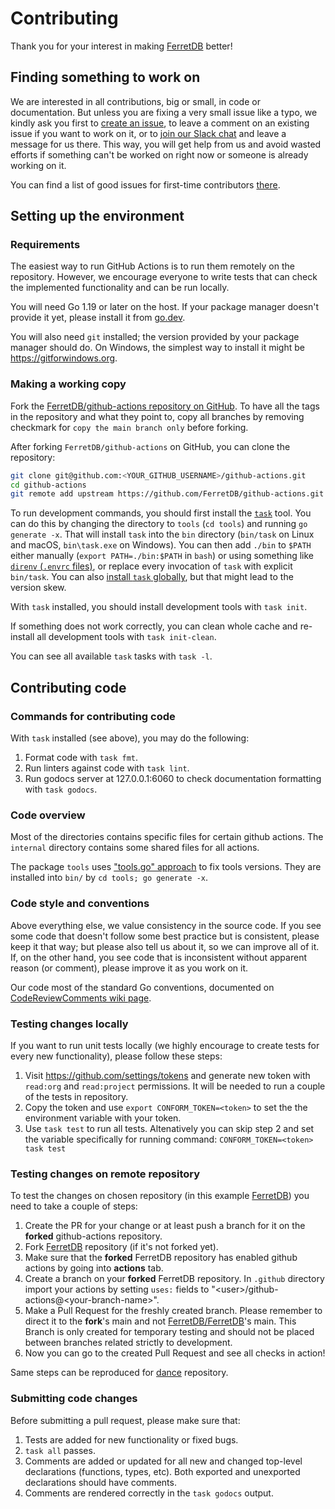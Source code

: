 # Contributing

Thank you for your interest in making [FerretDB](https://github.com/FerretDB/FerretDB) better!

## Finding something to work on

We are interested in all contributions, big or small, in code or documentation.
But unless you are fixing a very small issue like a typo,
we kindly ask you first to [create an issue](https://github.com/FerretDB/github-actions/issues/new),
to leave a comment on an existing issue if you want to work on it,
or to [join our Slack chat](https://github.com/FerretDB/FerretDB/README.md#community) and leave a message for us there.
This way, you will get help from us and avoid wasted efforts if something can't be worked on right now
or someone is already working on it.

You can find a list of good issues for first-time contributors [there](https://github.com/FerretDB/github-actions/contribute).

## Setting up the environment

### Requirements

The easiest way to run GitHub Actions is to run them remotely on the repository. However, we encourage everyone to write tests that can check the implemented functionality and can be run locally. 

You will need Go 1.19 or later on the host.
If your package manager doesn't provide it yet,
please install it from [go.dev](https://go.dev/dl/).

You will also need `git` installed; the version provided by your package manager should do.
On Windows, the simplest way to install it might be <https://gitforwindows.org>.


### Making a working copy

Fork the [FerretDB/github-actions repository on GitHub](https://github.com/FerretDB/github-actions/fork).
To have all the tags in the repository and what they point to, copy all branches by removing checkmark for `copy the main branch only` before forking.

After forking `FerretDB/github-actions` on GitHub, you can clone the repository:

```sh
git clone git@github.com:<YOUR_GITHUB_USERNAME>/github-actions.git
cd github-actions
git remote add upstream https://github.com/FerretDB/github-actions.git
``````

To run development commands, you should first install the [`task`](https://taskfile.dev/) tool.
You can do this by changing the directory to `tools` (`cd tools`) and running `go generate -x`.
That will install `task` into the `bin` directory (`bin/task` on Linux and macOS, `bin\task.exe` on Windows).
You can then add `./bin` to `$PATH` either manually (`export PATH=./bin:$PATH` in `bash`)
or using something like [`direnv` (`.envrc` files)](https://direnv.net),
or replace every invocation of `task` with explicit `bin/task`.
You can also [install `task` globally](https://taskfile.dev/#/installation),
but that might lead to the version skew.

With `task` installed,
you should install development tools with `task init`.

If something does not work correctly,
you can clean whole cache and re-install all development 
tools with `task init-clean`.

You can see all available `task` tasks with `task -l`.

## Contributing code

### Commands for contributing code

With `task` installed (see above), you may do the following:

1. Format code with `task fmt`.
2. Run linters against code with `task lint`.
3. Run godocs server at 127.0.0.1:6060 to check documentation formatting with `task godocs`.

### Code overview

Most of the directories contains specific files for certain github actions.
The `internal` directory contains some shared files for all actions.

The package `tools` uses ["tools.go" approach](https://github.com/golang/go/issues/25922#issuecomment-402918061) to fix tools versions.
They are installed into `bin/` by `cd tools; go generate -x`.

### Code style and conventions

Above everything else, we value consistency in the source code.
If you see some code that doesn't follow some best practice but is consistent,
please keep it that way;
but please also tell us about it, so we can improve all of it.
If, on the other hand, you see code that is inconsistent without apparent reason (or comment),
please improve it as you work on it.

Our code most of the standard Go conventions,
documented on [CodeReviewComments wiki page](https://github.com/golang/go/wiki/CodeReviewComments).

### Testing changes locally

If you want to run unit tests locally (we highly encourage to create tests for every new functionality), please follow these steps:

1. Visit https://github.com/settings/tokens and generate new token with `read:org` and `read:project` permissions.
It will be needed to run a couple of the tests in repository.
2. Copy the token and use `export CONFORM_TOKEN=<token>` to set the the environment variable with your token.
3. Use `task test` to run all tests. Altenatively you can skip step 2 and set the variable specifically for running command:
`CONFORM_TOKEN=<token> task test`

### Testing changes on remote repository

To test the changes on chosen repository (in this example [FerretDB](https://github.com/FerretDB/FerretDB)) you need to take a couple of steps:

1. Create the PR for your change or at least push a branch for it on the **forked** github-actions repository.
2. Fork [FerretDB](https://github.com/FerretDB/FerretDB) repository (if it's not forked yet).
3. Make sure that the **forked** FerretDB repository has enabled github actions by going into **actions** tab.
4. Create a branch on your **forked** FerretDB repository. 
In `.github` directory import your actions by setting `uses:` fields to "\<user\>/github-actions@\<your-branch-name\>".
5. Make a Pull Request for the freshly created branch. Please remember to direct it to the **fork**'s main 
and not [FerretDB/FerretDB](https://github.com/FerretDB/FerretDB)'s main. This Branch is only created for temporary testing 
and should not be placed between branches related strictly to development.
6. Now you can go to the created Pull Request and see all checks in action!

Same steps can be reproduced for [dance](https://github.com/FerretDB/dance) repository.

### Submitting code changes

Before submitting a pull request, please make sure that:

1. Tests are added for new functionality or fixed bugs.
2. `task all` passes.
3. Comments are added or updated for all new and changed top-level declarations (functions, types, etc).
   Both exported and unexported declarations should have comments.
4. Comments are rendered correctly in the `task godocs` output.
